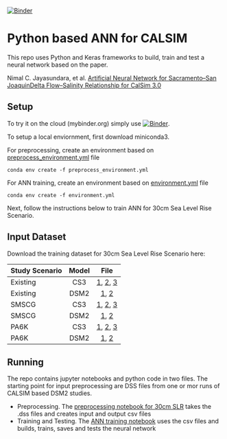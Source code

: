 [![Binder](https://mybinder.org/badge_logo.svg)](https://mybinder.org/v2/gh/dwr-psandhu/ann_calsim/HEAD)
# Python based ANN for CALSIM

This repo uses Python and Keras frameworks to build, train and test a neural network based on the paper. 

Nimal C. Jayasundara, et al. [Artificial Neural Network for Sacramento–San JoaquinDelta Flow–Salinity Relationship for CalSim 3.0](https://ascelibrary.org/doi/10.1061/%28ASCE%29WR.1943-5452.0001192)


## Setup
To try it on the cloud (mybinder.org) simply use [![Binder](https://mybinder.org/badge_logo.svg)](https://mybinder.org/v2/gh/dwr-psandhu/ann_calsim/HEAD). 

To setup a local enviornment, first download miniconda3.

For preprocessing, create an environment based on [preprocess_environment.yml](preprocess_environment.yaml) file
```
conda env create -f preprocess_environment.yml
```

For ANN training, create an environment based on [environment.yml](environment.yml) file
```
conda env create -f environment.yml
```
Next, follow the instructions below to train ANN for 30cm Sea Level Rise Scenario.

## Input Dataset

Download the training dataset for 30cm Sea Level Rise Scenario here:

| Study Scenario | Model      | File |
|------------------|:--------------:|:----------:|
|Existing        |CS3| [1](https://cadwr.box.com/s/5uia874mrcimrjngdm0t4yxajw52xd6e), [2](https://cadwr.box.com/s/km9uo19j3b2rpv3oavzr3gv36pca9u7n), [3](https://cadwr.box.com/s/vqopiss446y04bo4yw60nq7khwks6mfg) |
|Existing        |DSM2| [1](https://cadwr.box.com/s/tmdt6b9qr31h78is7kolylb42wahlaqc), [2](https://cadwr.box.com/s/rr2778cdlad4254isb1kjq0vnemzvgj5) |
|SMSCG        |CS3| [1](https://cadwr.box.com/s/z7io6720qi69bb1xvrtyk3n0g7kb2gce), [2](https://cadwr.box.com/s/xtu3o37ar016mokjq37xvv6d47syba9n), [3](https://cadwr.box.com/s/voaugx36d4kwvvtlcpu2af2y2lybfpjz) |
|SMSCG        |DSM2| [1](https://cadwr.box.com/s/7karo6zz6y0jvfdrcliqlmyyna1fb329), [2](https://cadwr.box.com/s/h8gkuhc1l7slukq9wpjzkvvc6npigqod) |
|PA6K        |CS3| [1](https://cadwr.box.com/s/aa3bp77o6jk40kgr3aty9it0xcbfprty), [2](https://cadwr.box.com/s/q0hgpwtawloeo0whzt4x6dlyeuy9dky4), [3](https://cadwr.box.com/s/t1ra0sazamcmxboxs5b6v355tyt0k4wu) |
|PA6K        |DSM2| [1](https://cadwr.box.com/s/dm47ufdjksyzk5ms1c6iaqlry1an5m0b), [2](https://cadwr.box.com/s/vkl5d8ed0aqwk3rrfdvhktfun029ye4e) |


## Running

The repo contains jupyter notebooks and python code in two files. The starting point for input preprocessing are DSS files from one or mor runs of CALSIM based DSM2 studies.


* Preprocessing. The [preprocessing notebook for 30cm SLR](read_calsim_and_collate_inputs_upd_dcr30cm_x2.ipynb) takes the .dss files and creates input and output csv files
* Training and Testing. The [ANN training notebook](TF_EC_X2_training_DCR30cmSLR.ipynb) uses the csv files and builds, trains, saves and tests the neural network



